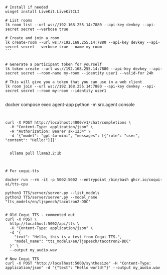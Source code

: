 
````
# Install if needed
winget install LiveKit.LiveKitCLI

# List rooms
lk room list --url ws://192.168.255.14:7880 --api-key devkey --api-secret secret --verbose true

# Create and join a room
lk create-room --url ws://192.168.255.14:7880 --api-key devkey --api-secret secret --verbose true --name my-room
```


# Generate a participant token for yourself
lk token create --url ws://192.168.255.14:7880 --api-key devkey --api-secret secret --room-name my-room --identity user1 --valid-for 24h

# This will give you a token that you can use in a web client
lk room join --url ws://192.168.255.14:7880 --api-key devkey --api-secret secret --room my-room --identity user1


````
docker compose exec agent-app python -m src.agent console
```


curl -X POST http://localhost:4000/v1/chat/completions \
  -H "Content-Type: application/json" \
  -H "Authorization: Bearer sk-1234" \
  -d '{"model": "gpt-4o-mini", "messages": [{"role": "user", "content": "Hello!"}]}'


  ollama pull llama3.2:1b



# For coqui-tts

docker run --rm -it -p 5002:5002 --entrypoint /bin/bash ghcr.io/coqui-ai/tts-cpu

python3 TTS/server/server.py --list_models
python3 TTS/server/server.py --model_name "tts_models/en/ljspeech/tacotron2-DDC"


# Old Coqui TTS - commented out
curl -X POST \
  http://localhost:5002/api/tts \
  -H "Content-Type: application/json" \
  -d '{
    "text": "Hello, this is a test from Coqui TTS.",
    "model_name": "tts_models/en/ljspeech/tacotron2-DDC"
  }' \
  --output my_audio.wav

# New Coqui TTS
curl -X POST "http://localhost:5000/synthesize" -H "Content-Type: application/json" -d '{"text": "Hello world!"}' --output my_audio.wav
